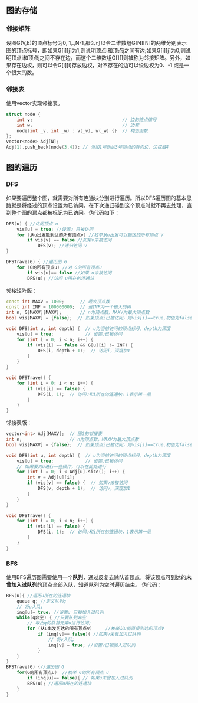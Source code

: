 ## 图的存储
### 邻接矩阵
设图G(V,E)的顶点标号为0, 1,.,N-1,那么可以令二维数组G[N][N]的两维分别表示图的顶点标号，即如果G[i][j]为1,则说明顶点i和顶点j之间有边;如果G[i][j]为0,则说明顶点i和顶点j之间不存在边，而这个二维数组G[][]则被称为邻接矩阵。另外，如果存在边权，则可以令G[i][i]存放边权，对不存在的边可以设边权为0、-1 或是一个很大的数。

### 邻接表
使用vector实现邻接表。
```c++
struct node {
    int v;                                  // 边的终点编号
    int w;                                  // 边权
    node(int _v, int _w) : v(_v), w(_w) {}  // 构造函数
};
vector<node> Adj[N];
Adj[1].push_back(node(3,4)); // 添加1号到达3号顶点的有向边，边权威4
```

## 图的遍历
### DFS
如果要遍历整个图，就需要对所有连通块分别进行遍历。所以DFS遍历图的基本思路就是将经过的顶点设置为已访问，在下次递归碰到这个顶点时就不再去处理，直到整个图的顶点都被标记为已访问。伪代码如下：
```c++
DFS(u) { //访问顶点 u
    vis[u] = true; //设置u 已被访问
    for (从u出发能到达的所有顶点v) //枚举从u出发可以到达的所有顶点 V
        if vis[v] == false //如果v未被访问
            DFS(v); //递归访问 v
}

DFSTrave(G) { //遍历图 G
    for (G的所有顶点u) //对 G的所有顶点u
        if vis[u]== false //如果 u未被访问
        DFS(u); //访问 u所在的连通块

```
邻接矩阵版：
```c++
const int MAXV = 1000;      // 最大顶点数
const int INF = 100000000;  // 设INF为一个很大的树
int n, G[MAXV][MAXV];       // n为顶点数，MAXV为最大顶点数
bool vis[MAXV] = {false};  // 如果顶点i已被访问，则vis[i]==true,初值为false

void DFS(int u, int depth) {  // u为当前访问的顶点标号，depth为深度
    vis[u] = true;            // 设置u已被访问
    for (int i = 0; i < n; i++) {
        if (vis[i] == false && G[u][i] != INF) {
            DFS(i, depth + 1);  // 访问i，深度加1
        }
    }
}

void DFSTrave() {
    for (int i = 0; i < n; i++) {
        if (vis[i] == false) {
            DFS(i, 1);  // 访问u和i所在的连通块，1表示第一层
        }
    }
}
```
邻接表版：
```c++
vector<int> Adj[MAXV];  // 图G的邻接表
int n;                  // n为顶点数，MAXV为最大顶点数
bool vis[MAXV] = {false};  // 如果顶点i已被访问，则vis[i]==true,初值为false

void DFS(int u, int depth) {  // u为当前访问的顶点标号，depth为深度
    vis[u] = true;            // 设置u已被访问
    // 如果要对u进行一些操作，可以在此处进行
    for (int i = 0; i < Adj[u].size(); i++) {
        int v = Adj[u][i];
        if (vis[v] == false) {  // 如果v未被访问
            DFS(v, depth + 1);  // 访问v，深度加1
        }
    }
}

void DFSTrave() {
    for (int i = 0; i < n; i++) {
        if (vis[i] == false) {
            DFS(i, 1);  // 访问u和i所在的连通块，1表示第一层
        }
    }
}
```

### BFS
使用BFS遍历图需要使用一个**队列**，通过反复去除队首顶点，将该顶点可到达的**未曾加入过队列**的顶点全部入队，知道队列为空时遍历结束。
伪代码：
```c++
BFS(u){ //遍历u所在的连通块
    queue q; //定义队列q
    // 将u入队;
    inq[u]= true; //设置u 已被加入过队列
    while(q非空) { //只要队列非空
        // 取出q的队首元素u进行访问;
        for (从u出发可达的所有顶点v)     //枚举从u能直接到达的顶点V
            if (inq[v]== false){ //如果v未曾加入过队列
                // 将v入队;
                inq[v] = true; //设置v已被加入过队列
            }
    }
}
BFSTrave(G) {//遍历图 G
    for(G的所有顶点u)  //枚举 G的所有顶点 u
        if (inq[u]== false){ // 如果u未曾加入过队列
        BFS(u); //遍历u所在的连通块
    }
}
```